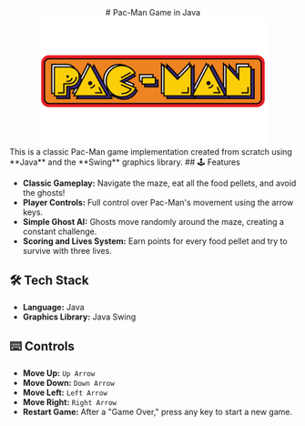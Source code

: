 <div align="center">
# Pac-Man Game in Java
<img src="res/pacman_logo.png" alt="Pac-Man Logo" width="400"/>
  </div>
This is a classic Pac-Man game implementation created from scratch using **Java** and the **Swing** graphics library.
## 🕹️ Features

* **Classic Gameplay:** Navigate the maze, eat all the food pellets, and avoid the ghosts!
* **Player Controls:** Full control over Pac-Man's movement using the arrow keys.
* **Simple Ghost AI:** Ghosts move randomly around the maze, creating a constant challenge.
* **Scoring and Lives System:** Earn points for every food pellet and try to survive with three lives.

## 🛠️ Tech Stack

* **Language:** Java
* **Graphics Library:** Java Swing 


## ⌨️ Controls

* **Move Up:** `Up Arrow`
* **Move Down:** `Down Arrow`
* **Move Left:** `Left Arrow`
* **Move Right:** `Right Arrow`
* **Restart Game:** After a "Game Over," press any key to start a new game.

